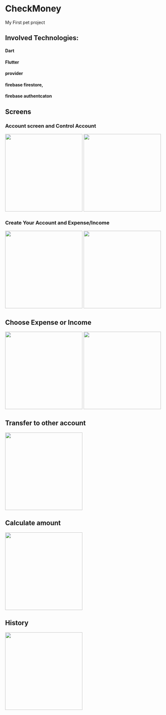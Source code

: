# CheckMoney


My First pet project
## Involved Technologies:

#### Dart
#### Flutter
#### provider
#### firebase firestore,
#### firebase authentcaton



## Screens 

### Account screen and  Control Account


<img src="https://i.postimg.cc/tgqyxrWw/Screenshot-2.png" width = "250" > <img src= "https://i.postimg.cc/qRQG770W/2022-08-05-100542.png)" width = "250">

### Create Your Account and Expense/Income

<img src="https://i.postimg.cc/h4fypHng/2022-08-05-100753.png" width = "250"> <img src="https://i.postimg.cc/QtnWPKjN/2022-08-05-100701.png" width = "250">


## Choose Expense or Income
<img src="https://i.postimg.cc/N0v87z4s/Screenshot-3.png" width = "250">  <img src="https://i.postimg.cc/3JZvpxqw/2022-08-05-101658.png" width = "250">

## Transfer to other account
<img src="https://i.postimg.cc/6pj4j1tJ/2022-08-05-102026.png" width = "250">

## Calculate amount
<img src="https://i.postimg.cc/CKZykdcT/Screenshot-1.png" width = "250">

## History
<img src="https://i.postimg.cc/Pq2dvwN7/2022-08-05-102103.png" width = "250">
